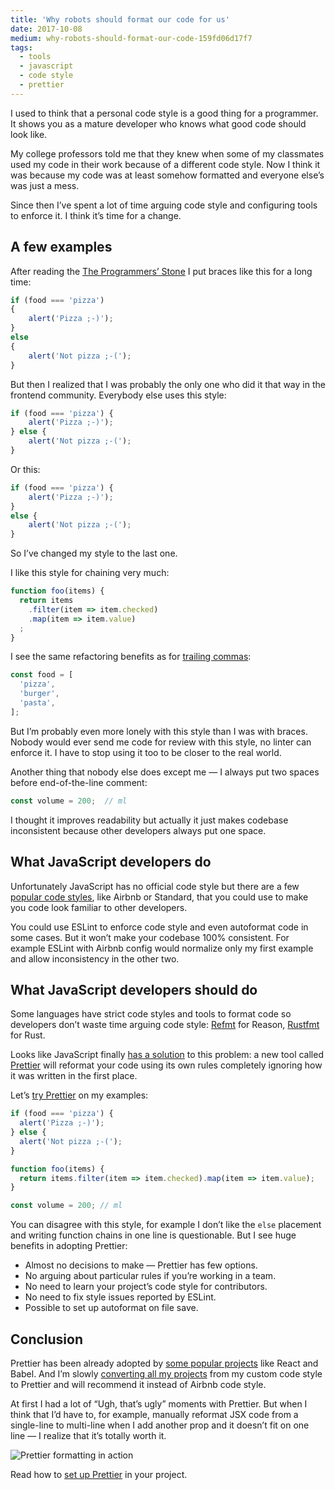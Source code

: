 ```yaml
---
title: 'Why robots should format our code for us'
date: 2017-10-08
medium: why-robots-should-format-our-code-159fd06d17f7
tags:
  - tools
  - javascript
  - code style
  - prettier
---
```


I used to think that a personal code style is a good thing for a programmer. It shows you as a mature developer who knows what good code should look like.

My college professors told me that they knew when some of my classmates used my code in their work because of a different code style. Now I think it was because my code was at least somehow formatted and everyone else’s was just a mess.

Since then I’ve spent a lot of time arguing code style and configuring tools to enforce it. I think it’s time for a change.

## A few examples

After reading the [The Programmers’ Stone](https://www.datapacrat.com/Opinion/Reciprocality/r0/index.html) I put braces like this for a long time:

<!-- prettier-ignore -->
```js
if (food === 'pizza')
{
	alert('Pizza ;-)');
}
else
{
	alert('Not pizza ;-(');
}
```

But then I realized that I was probably the only one who did it that way in the frontend community. Everybody else uses this style:

<!-- prettier-ignore -->
```js
if (food === 'pizza') {
	alert('Pizza ;-)');
} else {
	alert('Not pizza ;-(');
}
```

Or this:

<!-- prettier-ignore -->
```js
if (food === 'pizza') {
	alert('Pizza ;-)');
}
else {
	alert('Not pizza ;-(');
}
```

So I’ve changed my style to the last one.

I like this style for chaining very much:

<!-- prettier-ignore -->
```js
function foo(items) {
  return items
    .filter(item => item.checked)
    .map(item => item.value)
  ;
}
```

I see the same refactoring benefits as for [trailing commas](https://medium.com/@nikgraf/why-you-should-enforce-dangling-commas-for-multiline-statements-d034c98e36f8):

<!-- prettier-ignore -->
```js
const food = [
  'pizza',
  'burger',
  'pasta',
];
```

But I’m probably even more lonely with this style than I was with braces. Nobody would ever send me code for review with this style, no linter can enforce it. I have to stop using it too to be closer to the real world.

Another thing that nobody else does except me — I always put two spaces before end-of-the-line comment:

<!-- prettier-ignore -->
```js
const volume = 200;  // ml
```

I thought it improves readability but actually it just makes codebase inconsistent because other developers always put one space.

## What JavaScript developers do

Unfortunately JavaScript has no official code style but there are a few [popular code styles](/blog/javascript-code-styles), like Airbnb or Standard, that you could use to make you code look familiar to other developers.

You could use ESLint to enforce code style and even autoformat code in some cases. But it won’t make your codebase 100% consistent. For example ESLint with Airbnb config would normalize only my first example and allow inconsistency in the other two.

## What JavaScript developers should do

Some languages have strict code styles and tools to format code so developers don’t waste time arguing code style: [Refmt](https://facebook.github.io/reason/tools.html) for Reason, [Rustfmt](https://github.com/rust-lang-nursery/rustfmt) for Rust.

Looks like JavaScript finally [has a solution](http://jlongster.com/A-Prettier-Formatter) to this problem: a new tool called [Prettier](https://github.com/prettier/prettier) will reformat your code using its own rules completely ignoring how it was written in the first place.

Let’s [try Prettier](https://prettier.io/) on my examples:

```js
if (food === 'pizza') {
  alert('Pizza ;-)');
} else {
  alert('Not pizza ;-(');
}

function foo(items) {
  return items.filter(item => item.checked).map(item => item.value);
}

const volume = 200; // ml
```

You can disagree with this style, for example I don’t like the `else` placement and writing function chains in one line is questionable. But I see huge benefits in adopting Prettier:

- Almost no decisions to make — Prettier has few options.
- No arguing about particular rules if you’re working in a team.
- No need to learn your project’s code style for contributors.
- No need to fix style issues reported by ESLint.
- Possible to set up autoformat on file save.

## Conclusion

Prettier has been already adopted by [some popular projects](https://github.com/prettier/prettier/issues/1351) like React and Babel. And I’m slowly [converting all my projects](https://github.com/tamiadev/eslint-config-tamia) from my custom code style to Prettier and will recommend it instead of Airbnb code style.

At first I had a lot of “Ugh, that’s ugly” moments with Prettier. But when I think that I’d have to, for example, manually reformat JSX code from a single-line to multi-line when I add another prop and it doesn’t fit on one line — I realize that it’s totally worth it.

![Prettier formatting in action](https://d3vv6lp55qjaqc.cloudfront.net/items/0m1G3V2G3r0t1Z3A0Q3D/Screen%20Recording%202017-06-25%20at%2012.45%20PM.gif)

Read how to [set up Prettier](https://survivejs.com/maintenance/code-quality/code-formatting/) in your project.
